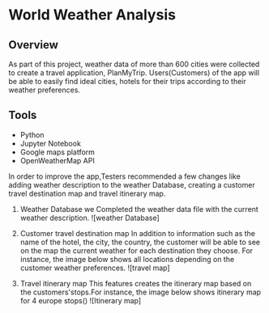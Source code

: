 # World Weather Analysis
## Overview
As part of this project, weather data of more than 600 cities were collected to create a travel application, PlanMyTrip. Users(Customers) of the app will be able to easily find ideal cities, hotels for their trips according to their weather preferences.

## Tools
* Python
* Jupyter Notebook
* Google maps platform
* OpenWeatherMap API

In order to improve the app,Testers recommended a few changes like adding weather description to the weather Database, creating a customer travel destination map and travel itinerary map.

1. Weather Database
 we Completed the weather data file with the current weather description.
![weather Database]

2. Customer travel destination map
In addition to information such as the name of the hotel, the city, the country, the customer will be able to see on the map the current weather for each destination they choose. For instance, the image below shows all locations depending on the customer weather preferences. 
![travel map] 

3. Travel itinerary map
This features creates the itinerary map based on the customers'stops.For instance, the image below shows itinerary map for 4 europe stops()
![Itinerary map]
